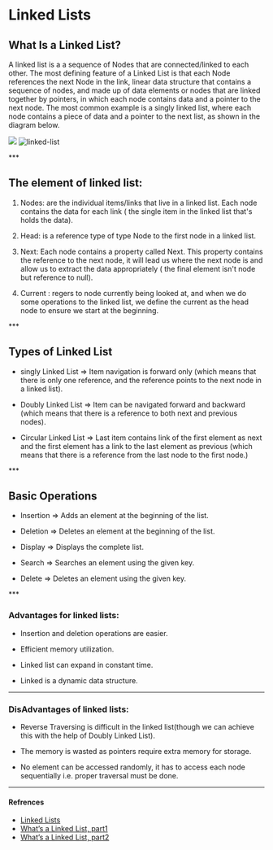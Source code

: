 # Linked Lists

## What Is a Linked List?

A linked list is a a sequence of Nodes that are connected/linked to each other. The most defining feature of a Linked List is that each Node references the next Node in the link, linear data structure that contains a sequence of nodes, and made up of data elements or nodes that are linked together by pointers, in which each node contains data and a pointer to the next node. The most common example is a singly linked list, where each node contains a piece of data and a pointer to the next list, as shown in the diagram below.

![](https://people.engr.ncsu.edu/efg/210/s99/Notes/LLdefs.gif)
![linked-list](https://cdncontribute.geeksforgeeks.org/wp-content/uploads/Linkedlist-2.png)

***️

## The element of linked list:

1. Nodes: are the individual items/links that live in a linked list. Each node contains the data for each link ( the single item in the linked list that's holds the data).

2. Head: is a reference type of type Node to the first node in a linked list.

3. Next: Each node contains a property called Next. This property contains the reference to the next node, it will lead us where the next node  is and allow us to extract the data appropriately ( the final element isn't node but reference to null).

4. Current : regers to node currently being looked at, and when we do some operations to the linked list, we define the current as the head node to ensure we start at the beginning.

***️

## Types of Linked List


* singly Linked List => Item navigation is forward only (which means that there is only one reference, and the reference points to the next node in a linked list).

* Doubly Linked List => Item can be navigated forward and backward (which means that there is a reference to both next and previous nodes).

* Circular Linked List => Last item contains link of the first element as next and the first element has a link to the last element as previous (which means that there is a reference from the last node to the first node.)

***️

## Basic Operations


* Insertion => Adds an element at the beginning of the list.

* Deletion =>  Deletes an element at the beginning of the list.

* Display =>  Displays the complete list.

* Search => Searches an element using the given key.

* Delete => Deletes an element using the given key.

***️

### Advantages for linked lists: 

* Insertion and deletion operations are easier.

* Efficient memory utilization.

* Linked list can expand in constant time.

* Linked is a dynamic data structure.

***

### DisAdvantages of linked lists:

* Reverse Traversing is difficult in the linked list(though we can achieve this with the help of Doubly Linked List).

* The memory is wasted as pointers require extra memory for storage.

* No element can be accessed randomly, it has to access each node sequentially i.e. proper traversal must be done.

***

#### Refrences

* [Linked Lists](https://codefellows.github.io/common_curriculum/data_structures_and_algorithms/Code_401/class-05/resources/singly_linked_list.html)
* [What’s a Linked List, part1](https://medium.com/basecs/whats-a-linked-list-anyway-part-1-d8b7e6508b9d)
* [What’s a Linked List, part2](https://medium.com/basecs/whats-a-linked-list-anyway-part-2-131d96f71996)

